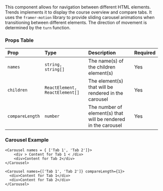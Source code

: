 This component allows for navigation between different HTML elements. Trends implements it to display the course overview and compare tabs.
It uses the `framer-motion` library to provide sliding carousel animations when transitioning between different elements. The direction of movement is determined by the `turn` function.

### Props Table

| Prop            | Type                           | Description                                                    | Required |
| :-------------- | :----------------------------- | :------------------------------------------------------------- | -------- |
| `names`         | `string, string[]`             | The name(s) of the children element(s)                         | Yes      |
| `children`      | `ReactElement, ReactElement[]` | The element(s) that will be rendered in the carousel           | Yes      |
| `compareLength` | `number`                       | The number of element(s) that will be rendered in the carousel | Yes      |

### Carousel Example

```tsx
<Carousel names = { ['Tab 1', 'Tab 2']}>
    <div > Content for Tab 1 < /div>
    <div>Content for Tab 2</div>
</Carousel>
```

```tsx
<Carousel names={['Tab 1', 'Tab 2']} compareLength={1}>
  <div>Content for Tab 1</div>
  <div>Content for Tab 2</div>
</Carousel>
```
